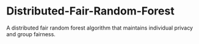 # Distributed-Fair-Random-Forest
 A distributed fair random forest algorithm that maintains individual privacy and group fairness.
